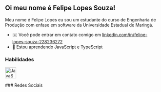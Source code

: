## Oi meu nome é Felipe Lopes Souza!
Meu nome é Felipe Lopes eu sou um estudante do curso de Engenharia de Produção com enfase em software da Universidade Estadual de Maringá. 
* ✉️ Você pode entrar em contato comigo em [linkedin.com/in/felipe-lopes-souza-228236272](mailto:linkedin.com/in/felipe-lopes-souza-228236272) 
* 🧠 Estou aprendendo JavaScript e TypeScript

### Habilidades
<p align="left">
<a href="https://developer.mozilla.org/en-US/docs/Web/JavaScript" target="_blank" rel="noreferrer"><img src="https ://raw.githubusercontent.com/danielcranney/readme-generator/main/public/icons/skills/javascript-colored.svg" width="36" height="36" alt="JavaScript" /></a>
</p>
### Redes Sociais
<p align="left"> <a href="https://www.github.com/Felipe Lopes" target="_blank" rel="noreferrer"><img src="https:// raw.githubusercontent.com/danielcranney/readme-generator/main/public/icons/social

